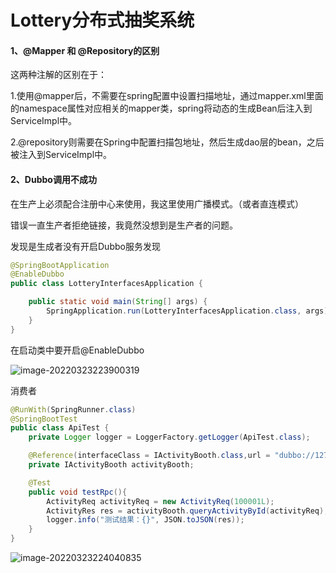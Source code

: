 # Lottery分布式抽奖系统

#### 1、@Mapper 和 @Repository的区别

这两种注解的区别在于： 

1.使用@mapper后，不需要在spring配置中设置扫描地址，通过mapper.xml里面的namespace属性对应相关的mapper类，spring将动态的生成Bean后注入到ServiceImpl中。 

 2.@repository则需要在Spring中配置扫描包地址，然后生成dao层的bean，之后被注入到ServiceImpl中。



#### 2、Dubbo调用不成功

在生产上必须配合注册中心来使用，我这里使用广播模式。（或者直连模式）

错误一直生产者拒绝链接，我竟然没想到是生产者的问题。

发现是生成者没有开启Dubbo服务发现

```java
@SpringBootApplication
@EnableDubbo
public class LotteryInterfacesApplication {

    public static void main(String[] args) {
        SpringApplication.run(LotteryInterfacesApplication.class, args);
    }
}
```

在启动类中要开启@EnableDubbo

![image-20220323223900319](https://gitee.com/huangwei0123/image/raw/master/img/image-20220323223900319.png)

消费者

```java
@RunWith(SpringRunner.class)
@SpringBootTest
public class ApiTest {
    private Logger logger = LoggerFactory.getLogger(ApiTest.class);

    @Reference(interfaceClass = IActivityBooth.class,url = "dubbo://127.0.0.1:20880")
    private IActivityBooth activityBooth;

    @Test
    public void testRpc(){
        ActivityReq activityReq = new ActivityReq(100001L);
        ActivityRes res = activityBooth.queryActivityById(activityReq);
        logger.info("测试结果：{}", JSON.toJSON(res));
    }
}
```

![image-20220323224040835](https://gitee.com/huangwei0123/image/raw/master/img/image-20220323224040835.png)